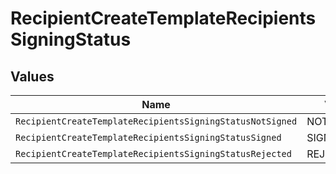 # RecipientCreateTemplateRecipientsSigningStatus


## Values

| Name                                                      | Value                                                     |
| --------------------------------------------------------- | --------------------------------------------------------- |
| `RecipientCreateTemplateRecipientsSigningStatusNotSigned` | NOT_SIGNED                                                |
| `RecipientCreateTemplateRecipientsSigningStatusSigned`    | SIGNED                                                    |
| `RecipientCreateTemplateRecipientsSigningStatusRejected`  | REJECTED                                                  |